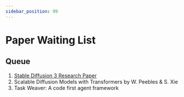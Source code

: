 ```yaml
---
sidebar_position: 99
---
```


# Paper Waiting List

## Queue

1.  [Stable Diffusion 3 Research Paper](https://stability.ai/news/stable-diffusion-3-research-paper)
2.  Scalable Diffusion Models with Transformers by W. Peebles & S. Xie
3.  Task Weaver: A code first agent framework
